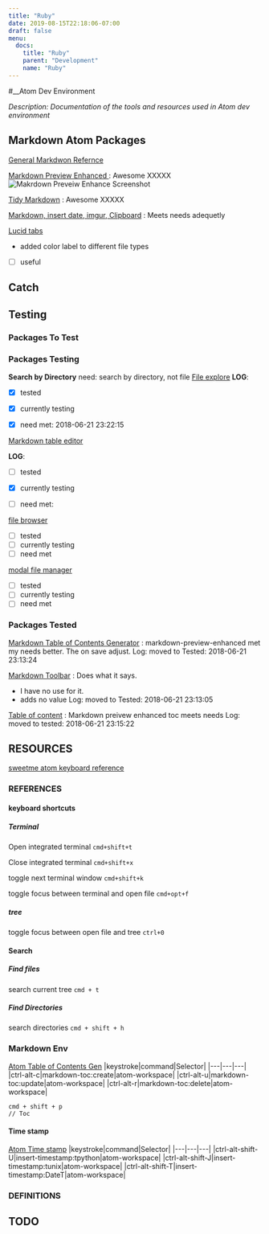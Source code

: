 ```yaml
---
title: "Ruby"
date: 2019-08-15T22:18:06-07:00
draft: false
menu:
  docs:
    title: "Ruby"
    parent: "Development"
    name: "Ruby"
---
```


#__Atom Dev Environment

*Description: Documentation of the tools and resources used in Atom dev environment*


## Markdown Atom Packages
[General Markdwon Refernce](https://kramdown.gettalong.org/quickref.html#span-level-elements---text-modifiers)

[Markdown Preview Enhanced ](https://atom.io/packages/markdown-preview-enhancema)
: Awesome XXXXX
![Makrdown Preveiw Enhance Screenshot](./assets/markdown-preview-enhanced-screenshot.png)

[Tidy Markdown](https://atom.io/packages/tidy-markdown)
: Awesome XXXXX

[Markdown, insert date, imgur, Clipboard](https://atom.io/packages/markdown-tool)
: Meets needs adequetly

[Lucid tabs](http://atom-packages.directory/package/lucid-tabs/)
- added color label to different file types
- [ ] useful

## Catch

## Testing

### Packages To Test

 [](http://atom-packages.directory/package/path-hyperclick/)

### Packages Testing

__Search by Directory__
need: search by directory, not file
[File explore](http://atom-packages.directory/package/file-explorer/)
__LOG__:
- [x] tested
- [x] currently testing
- [x] need met: 2018-06-21 23:22:15


[Markdown table editor](https://atom.io/packages/markdown-table-editor)

__LOG__:
- [ ] tested
- [x] currently testing
- [ ] need met:



[file browser](http://atom-packages.directory/package/file-browser/)
- [ ] tested
- [ ] currently testing
- [ ] need met

[modal file manager](http://atom-packages.directory/package/modal-file-manager/)
- [ ] tested
- [ ] currently testing
- [ ] need met

### Packages Tested
[Markdown Table of Contents Generator](https://atom.io/packages/markdown-toc-auto)
: markdown-preview-enhanced met my needs better. The on save adjust.
Log:
moved to Tested: 2018-06-21 23:13:24


[Markdown Toolbar](https://atom.io/packages/markdown-toolbar)
: Does what it says.
- I have no use for it.
- adds no value
Log:
moved to Tested: 2018-06-21 23:13:05

[Table of content](https://atom.io/packages/markdown-toc)
: Markdown preivew enhanced toc meets needs
Log:
moved to tested: 2018-06-21 23:15:22


## RESOURCES
[sweetme atom keyboard reference](https://sweetme.at/2014/03/10/atom-editor-cheat-sheet/)


### REFERENCES
#### keyboard shortcuts
##### Terminal

Open integrated terminal
```cmd+shift+t```

Close integrated terminal
```cmd+shift+x```

toggle next terminal window
```cmd+shift+k```

toggle focus between terminal and open file
```cmd+opt+f```

##### tree

toggle focus between open file and tree
```ctrl+0```


#### Search
##### Find files
search current tree
```cmd + t```
##### Find Directories
search directories
```cmd + shift + h```

### Markdown Env
[Atom Table of Contents Gen](https://github.com/nok/markdown-toc)
|keystroke|command|Selector|
|---|---|---|
|ctrl-alt-c|markdown-toc:create|atom-workspace|
|ctrl-alt-u|markdown-toc:update|atom-workspace|
|ctrl-alt-r|markdown-toc:delete|atom-workspace|

```
cmd + shift + p
// Toc

```


#### Time stamp
[Atom Time stamp](https://atom.io/packages/insert-timestamp)
|keystroke|command|Selector|
|---|---|---|
|ctrl-alt-shift-U|insert-timestamp:tpython|atom-workspace|
|ctrl-alt-shift-J|insert-timestamp:tunix|atom-workspace|
|ctrl-alt-shift-T|insert-timestamp:DateT|atom-workspace|

### DEFINITIONS


## TODO
